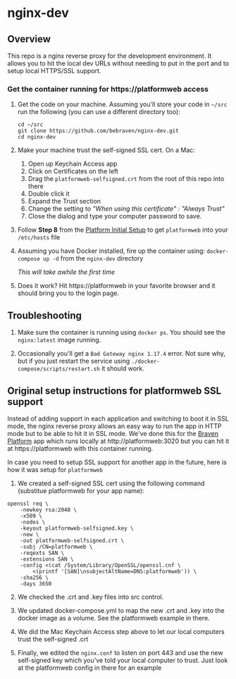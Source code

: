 # nginx-dev

## Overview
This repo is a nginx reverse proxy for the development environment. It allows
you to hit the local dev URLs without needing to put in the port and to setup
local HTTPS/SSL support.

### Get the container running for https://platformweb access
1. Get the code on your machine. Assuming you'll store your code in `~/src` run the following (you can use a different directory too):

       cd ~/src
       git clone https://github.com/bebraven/nginx-dev.git
       cd nginx-dev

2. Make your machine trust the self-signed SSL cert. On a Mac:
    1. Open up Keychain Access app
    2. Click on Certificates on the left
    3. Drag the `platformweb-selfsigned.crt` from the root of this repo into there
    4. Double click it
    5. Expand the Trust section
    6. Change the setting to *"When using this certificate" : "Always Trust"*
    7. Close the dialog and type your computer password to save.

3. Follow **Step 8** from the [Platform Initial Setup](https://github.com/bebraven/platform/wiki/Initial-Setup#get-the-app-running) to get `platformweb` into your `/etc/hosts` file

4. Assuming you have Docker installed, fire up the container using: `docker-compose up -d` from the `nginx-dev` directory

    *This will take awhile the first time*

5. Does it work? Hit https://platformweb in your favorite browser and it should bring you to the login page.

## Troubleshooting
1. Make sure the container is running using `docker ps`. You should see the `nginx:latest` image running.

2. Occasionally you'll get a `Bad Gateway nginx 1.17.4` error. Not sure why, but if you just restart the
service using `./docker-compose/scripts/restart.sh` it should work.

## Original setup instructions for platformweb SSL support
Instead of adding support in each application and switching to boot it in SSL mode, the nginx reverse
proxy allows an easy way to run the app in HTTP mode but to be able to hit it in SSL mode. We've done
this for the [Braven Platform](https://github.com/bebraven/platform) app which runs locally
at http://platformweb:3020 but you can hit it at https://platformweb with this container running.

In case you need to setup SSL support for another app in the future, here is how it
was setup for `platformweb`

1. We created a self-signed SSL cert using the following command (substitue platformweb for your
app name):
```
openssl req \
    -newkey rsa:2048 \
    -x509 \
    -nodes \
    -keyout platformweb-selfsigned.key \
    -new \
    -out platformweb-selfsigned.crt \
    -subj /CN=platformweb \
    -reqexts SAN \
    -extensions SAN \
    -config <(cat /System/Library/OpenSSL/openssl.cnf \
        <(printf '[SAN]\nsubjectAltName=DNS:platformweb')) \
    -sha256 \
    -days 3650
```

2. We checked the .crt and .key files into src control.

3. We updated docker-compose.yml to map the new .crt and .key into the docker image as a volume. See the platformweb example in there.

4. We did the Mac Keychain Access step above to let our local computers trust the self-signed .crt

5. Finally, we edited the `nginx.conf` to listen on port 443 and use the new self-signed key which you've told your local computer to trust. Just look at the platformweb config in there for an example
